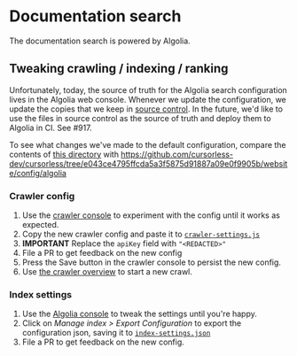 # Documentation search

The documentation search is powered by Algolia.

## Tweaking crawling / indexing / ranking

Unfortunately, today, the source of truth for the Algolia search configuration lives in the Algolia web console. Whenever we update the configuration, we update the copies that we keep in [source control](../../packages/cursorless-org-docs/config/algolia). In the future, we'd like to use the files in source control as the source of truth and deploy them to Algolia in CI. See #917.

To see what changes we've made to the default configuration, compare the contents of [this directory](../../packages/cursorless-org-docs/config/algolia) with https://github.com/cursorless-dev/cursorless/tree/e043ce4795ffcda5a3f5875d91887a09e0f9905b/website/config/algolia

### Crawler config

1. Use the [crawler console](https://crawler.algolia.com/admin/crawlers/ff3ea576-b9e0-4e01-8a19-110106760e74/configuration/edit) to experiment with the config until it works as expected.
2. Copy the new crawler config and paste it to [`crawler-settings.js`](../../docs-site/config/algolia/crawler-settings.js)
3. **IMPORTANT** Replace the `apiKey` field with `"<REDACTED>"`
4. File a PR to get feedback on the new config
5. Press the Save button in the crawler console to persist the new config.
6. Use [the crawler overview](https://crawler.algolia.com/admin/crawlers/ff3ea576-b9e0-4e01-8a19-110106760e74/overview) to start a new crawl.

### Index settings

1. Use the [Algolia console](https://www.algolia.com/apps/YTJQ4I3GBJ/explorer/configuration/cursorless/searchable-attributes) to tweak the settings until you're happy.
2. Click on _Manage index > Export Configuration_ to export the configuration json, saving it to [`index-settings.json`](../../packages/cursorless-org-docs/config/algolia/index-settings.json)
3. File a PR to get feedback on the new config.
